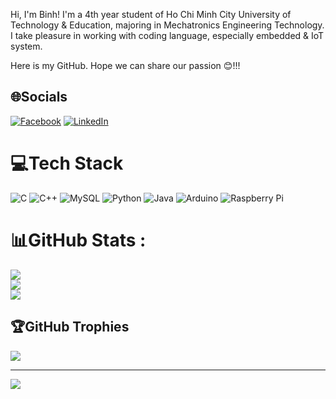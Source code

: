 Hi, I'm Binh! I'm a 4th year student of Ho Chi Minh City University of Technology & Education, majoring in Mechatronics Engineering Technology. I take pleasure in working with coding language, especially embedded & IoT system. 

Here is my GitHub. Hope we can share our passion 😊!!!

## 🌐Socials
[![Facebook](https://img.shields.io/badge/Facebook-%231877F2.svg?logo=Facebook&logoColor=white)](https://facebook.com/https://www.facebook.com/binhphan122.ct/) [![LinkedIn](https://img.shields.io/badge/LinkedIn-%230077B5.svg?logo=linkedin&logoColor=white)](https://linkedin.com/in/https://www.linkedin.com/in/phan-le-thanh-binh-122ct/) 

# 💻Tech Stack
![C](https://img.shields.io/badge/c-%2300599C.svg?style=flat&logo=c&logoColor=white) ![C++](https://img.shields.io/badge/c++-%2300599C.svg?style=flat&logo=c%2B%2B&logoColor=white) ![MySQL](https://img.shields.io/badge/mysql-%2300f.svg?style=flat&logo=mysql&logoColor=white) ![Python](https://img.shields.io/badge/python-3670A0?style=flat&logo=python&logoColor=ffdd54) ![Java](https://img.shields.io/badge/java-%23ED8B00.svg?style=for-the-badge&logo=openjdk&logoColor=white) ![Arduino](https://img.shields.io/badge/-Arduino-00979D?style=flat&logo=Arduino&logoColor=white) ![Raspberry Pi](https://img.shields.io/badge/-RaspberryPi-C51A4A?style=flat&logo=Raspberry-Pi)
# 📊GitHub Stats :
![](https://github-readme-stats.vercel.app/api?username=binhphan1202&theme=radical&hide_border=false&include_all_commits=false&count_private=false)<br/>
![](https://github-readme-streak-stats.herokuapp.com/?user=binhphan1202&theme=radical&hide_border=false)<br/>
![](https://github-readme-stats.vercel.app/api/top-langs/?username=binhphan1202&theme=radical&hide_border=false&include_all_commits=false&count_private=false&layout=compact)

## 🏆GitHub Trophies
![](https://github-trophies.vercel.app/?username=binhphan1202&theme=onedark&no-frame=false&no-bg=false&margin-w=4)

---
[![](https://visitcount.itsvg.in/api?id=binhphan1202&icon=9&color=10)](https://visitcount.itsvg.in)
